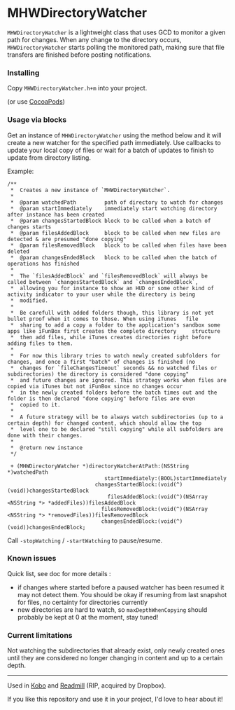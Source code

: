 # MHWDirectoryWatcher

`MHWDirectoryWatcher` is a lightweight class that uses GCD to monitor a given path for changes.
When any change to the directory occurs, `MHWDirectoryWatcher` starts polling the monitored path, making sure that file transfers are finished before posting notifications.

### Installing
Copy `MHWDirectoryWatcher.h+m` into your project.

(or use [CocoaPods](http://cocoapods.org))

### Usage via blocks
Get an instance of `MHWDirectoryWatcher` using the method below and it will create a new watcher for the specified path immediately. Use callbacks to update your local copy of files or wait for a batch of updates to finish to update from directory listing.

Example:

	/**
	 *  Creates a new instance of `MHWDirectoryWatcher`.
	 *
	 *  @param watchedPath         path of directory to watch for changes
	 *  @param startImmediately    immediately start watching directory after instance has been created
	 *  @param changesStartedBlock block to be called when a batch of changes starts
	 *  @param filesAddedBlock     block to be called when new files are detected & are presumed "done copying"
	 *  @param filesRemovedBlock   block to be called when files have been deleted
	 *  @param changesEndedBlock   block to be called when the batch of operations has finished
	 *
	 *  The `filesAddedBlock` and `filesRemovedBlock` will always be called between `changesStartedBlock` and `changesEndedBlock`,
	 *  allowing you for instance to show an HUD or some other kind of activity indicator to your user while the directory is being
	 *  modified.
	 *
	 *  Be carefull with added folders though, this library is not yet bullet proof when it comes to those. When using iTunes 	file
	 *  sharing to add a copy a folder to the application's sandbox some apps like iFunBox first creates the complete directory 	structure
	 *  then add files, while iTunes creates directories right before adding files to them.
	 *
	 *  For now this library tries to watch newly created subfolders for changes, and once a first "batch" of changes is finished (no
	 *  changes for `fileChangesTimeout` seconds && no watched files or subdirectories) the directory is considered "done copying"
	 *  and future changes are ignored. This strategy works when files are copied via iTunes but not iFunBox since no changes occur
	 *  in the newly created folders before the batch times out and the folder is then declared "done copying" before files are even
	 *  copied to it.
	 *
	 *  A future strategy will be to always watch subdirectories (up to a certain depth) for changed content, which should allow the top
	 *  level one to be declared "still copying" while all subfolders are done with their changes.
	 *
	 *  @return new instance
	 */
	 
	 + (MHWDirectoryWatcher *)directoryWatcherAtPath:(NSString *)watchedPath
    	                           startImmediately:(BOOL)startImmediately
        	                    changesStartedBlock:(void(^)(void))changesStartedBlock
            	                    filesAddedBlock:(void(^)(NSArray <NSString *> *addedFiles))filesAddedBlock
                	              filesRemovedBlock:(void(^)(NSArray <NSString *> *removedFiles))filesRemovedBlock
	                              changesEndedBlock:(void(^)(void))changesEndedBlock;


Call `-stopWatching` / `-startWatching` to pause/resume.

### Known issues

Quick list, see doc for more details :

- if changes where started before a paused watcher has been resumed it may not detect them. You should be okay if resuming from last snapshot for files, no certainty for directories currently
- new directories are hard to watch, so `maxDepthWhenCopying` should probably be kept at 0 at the moment, stay tuned!

### Current limitations

Not watching the subdirectories that already exist, only newly created ones until they are considered no longer changing in content and up to a certain depth.


---

Used in [Kobo](https://itunes.apple.com/se/app/kobo-books/id301259483?l=en&mt=8) and [Readmill](https://itunes.apple.com/se/app/readmill-book-reader-for-epub/id438032664?l=en&mt=8) (RIP, acquired by Dropbox). 

If you like this repository and use it in your project, I'd love to hear about it!
